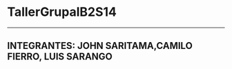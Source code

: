 # TallerGrupalB2S14
--------------------
## INTEGRANTES: JOHN SARITAMA,CAMILO FIERRO, LUIS SARANGO




